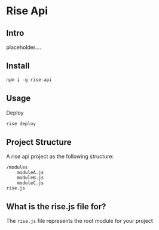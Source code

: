 # Rise Api

## Intro

placeholder....

## Install

```ts
npm i -g rise-api
```

## Usage

Deploy

```ts
rise deploy
```

## Project Structure

A rise api project as the following structure:

```
/modules
    moduleA.js
    moduleB.js
    moduleC.js
rise.js
```

## What is the rise.js file for?

The `rise.js` file represents the root module for your project
